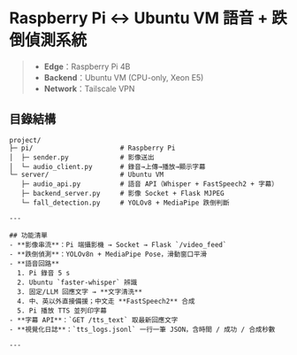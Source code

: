 # Raspberry Pi ↔ Ubuntu VM 語音 + 跌倒偵測系統

> - **Edge**：Raspberry Pi 4B  
> - **Backend**：Ubuntu VM (CPU-only, Xeon E5)  
> - **Network**：Tailscale VPN

## 目錄結構

```text
project/
├─ pi/                      # Raspberry Pi
│  ├─ sender.py             # 影像送出
│  └─ audio_client.py       # 錄音→上傳→播放→顯示字幕
└─ server/                  # Ubuntu VM
   ├─ audio_api.py          # 語音 API（Whisper + FastSpeech2 + 字幕）
   ├─ backend_server.py     # 影像 Socket + Flask MJPEG
   └─ fall_detection.py     # YOLOv8 + MediaPipe 跌倒判斷

---

## 功能清單
- **影像串流**：Pi 端攝影機 → Socket → Flask `/video_feed`
- **跌倒偵測**：YOLOv8n + MediaPipe Pose，滑動窗口平滑
- **語音回路**  
  1. Pi 錄音 5 s  
  2. Ubuntu `faster-whisper` 辨識  
  3. 固定/LLM 回應文字 → **文字清洗**  
  4. 中、英以外直接備援；中文走 **FastSpeech2** 合成  
  5. Pi 播放 TTS 並列印字幕
- **字幕 API**：`GET /tts_text` 取最新回應文字
- **視覺化日誌**：`tts_logs.jsonl` 一行一筆 JSON，含時間 / 成功 / 合成秒數

---
